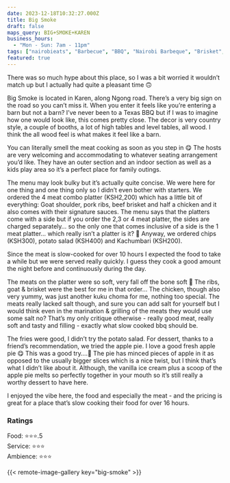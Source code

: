 ```yaml
---
date: 2023-12-18T10:32:27.000Z
title: Big Smoke
draft: false
maps_query: BIG+SMOKE+KAREN
business_hours:
  - "Mon - Sun: 7am - 11pm"
tags: ["nairobieats", "Barbecue", "BBQ", "Nairobi Barbeque", "Brisket", "Karen"]
featured: true
---
```


There was so much hype about this place, so I was a bit worried it wouldn’t match up but I actually had quite a pleasant time 🙃

Big Smoke is located in Karen, along Ngong road. There’s a very big sign on the road so you can’t miss it. When you enter it feels like you’re entering a barn but not a barn? I’ve never been to a Texas BBQ but if I was to imagine how one would look like, this comes pretty close. The decor is very country style, a couple of booths, a lot of high tables and level tables, all wood. I think the all wood feel is what makes it feel like a barn.

You can literally smell the meat cooking as soon as you step in 😋 The hosts are very welcoming and accommodating to whatever seating arrangement you’d like. They have an outer section and an indoor section as well as a kids play area so it’s a perfect place for family outings.

The menu may look bulky but it’s actually quite concise. We were here for one thing and one thing only so I didn’t even bother with starters. We ordered the 4 meat combo platter (KSH2,200) which has a little bit of everything: Goat shoulder, pork ribs, beef brisket and half a chicken and it also comes with their signature sauces. The menu says that the platters come with a side but if you order the 2,3 or 4 meat platter, the sides are charged separately… so the only one that comes inclusive of a side is the 1 meat platter… which really isn’t a platter is it? 🤔 Anyway, we ordered chips (KSH300), potato salad (KSH400) and Kachumbari (KSH200).

Since the meat is slow-cooked for over 10 hours I expected the food to take a while but we were served really quickly. I guess they cook a good amount the night before and continuously during the day.

The meats on the platter were so soft, very fall off the bone soft 🤤 The ribs, goat & brisket were the best for me in that order… The chicken, though also very yummy, was just another kuku choma for me, nothing too special. The meats really lacked salt though, and sure you can add salt for yourself but I would think even in the marination & grilling of the meats they would use some salt no? That’s my only critique otherwise - really good meat, really soft and tasty and filling - exactly what slow cooked bbq should be.

The fries were good, I didn’t try the potato salad. For dessert, thanks to a friend’s recommendation, we tried the apple pie. I love a good fresh apple pie 😋 This was a good try….🙈 The pie has minced pieces of apple in it as opposed to the usually bigger slices which is a nice twist, but I think that’s what I didn’t like about it. Although, the vanilla ice cream plus a scoop of the apple pie melts so perfectly together in your mouth so it’s still really a worthy dessert to have here.

I enjoyed the vibe here, the food and especially the meat - and the pricing is great for a place that’s slow cooking their food for over 16 hours.

### Ratings

Food: ⭐️⭐️⭐️.5<br>
Service: ⭐️⭐️⭐️<br>
Ambience: ⭐️⭐️⭐️<br>

{{< remote-image-gallery key="big-smoke" >}}
